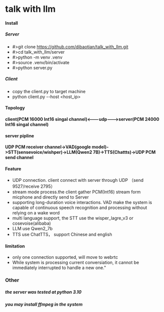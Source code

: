 # talk with llm

#### Install
##### Server
- #>git clone https://github.com/dibaotian/talk_with_llm.git
- #>cd talk_with_llm/server
- #>python -m venv .venv
- #>source .venv/bin/activate
- #>python server.py

##### Client
- copy the client.py to target machine
- python client.py --host <host_ip>

#### Topology 
#### client(PCM 16000 Int16 singal channel)<---udp--->server(PCM 24000 Int16 singal channel)

#### server pipline
#### UDP PCM receiver channel->VAD(google model)->STT(sensevoice/wishper)->LLM(Qwen2 7B)->TTS(Chattts)->UDP PCM send channel

#### Feature
- UDP connection. client connect with server through UDP （send 9527/receive 2795）
- stream mode process.the client gather PCM(Int16) stream form micphone and directly send to Server
- supporting long-duration voice interactions. VAD make the system is capable of continuous speech recognition and processing without relying on a wake word
- multi language support, the STT use the wisper_lagre_v3 or cosevoise(alibaba)
- LLM use Qwen2_7b
- TTS use ChatTTS， support Chinese and english

#### limitation
- only one connection supported, will move to webrtc
- While system is processing current conversiation, it cannot be immediately interrupted to handle a new one."





### Other
##### the server was tested at python 3.10
##### you may install ffmpeg in the system